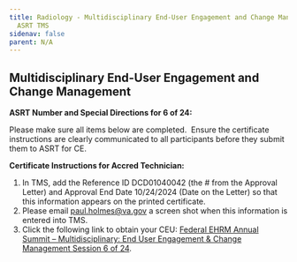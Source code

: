 ```yaml
---
title: Radiology - Multidisciplinary End-User Engagement and Change Management -
  ASRT TMS
sidenav: false
parent: N/A
---
```

## Multidisciplinary End-User Engagement and Change Management

**ASRT Number and Special Directions for 6 of 24:**

Please make sure all items below are completed.  Ensure the certificate instructions are clearly communicated to all participants before they submit them to ASRT for CE.

**Certificate Instructions for Accred Technician:**

1. In TMS, add the Reference ID DCD01040042 (the # from the Approval Letter) and Approval End Date 10/24/2024 (Date on the Letter) so that this information appears on the printed certificate.
1. Please email [paul.holmes@va.gov](mailto:paul.holmes@va.gov) a screen shot when this information is entered into TMS.
1. Click the following link to obtain your CEU: [Federal EHRM Annual Summit – Multidisciplinary: End User Engagement & Change Management Session 6 of 24](https://va-hcm03.ns2cloud.com/learning/user/deeplink.do?linkId=ITEM_DETAILS&componentID=131013976&componentTypeID=VA&fromSF=Y&revisionDate=1723608000000#/88D7EE00A546FC131900720677B92EA7).





